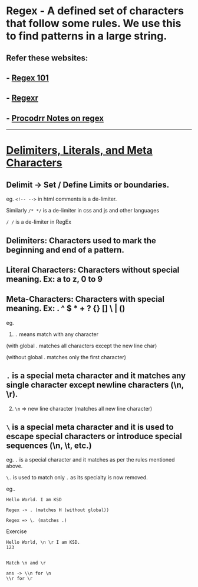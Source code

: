 # Regex - A defined set of characters that follow some rules. We use this to find patterns in a large string.

## Refer these websites:
## - [Regex 101](https://regex101.com/)
## - [Regexr](https://regexr.com/)
## - [Procodrr Notes on regex](https://regex-pro.netlify.app/)

---

# [Delimiters, Literals, and Meta Characters](https://app.procodrr.com/web/courses/66a9ea83ce7c80a6299d1804?chapter=66aa09ee570cfc8c1f660e36)

## Delimit -> Set / Define Limits or boundaries.

eg. `<!-- -->` in html comments is a de-limiter.

Similarly `/* */` is a de-limiter in css and js and other languages

`/ /` is a de-limiter in RegEx

## Delimiters: Characters used to mark the beginning and end of a pattern.

## Literal Characters: Characters without special meaning. Ex: a to z, 0 to 9

## Meta-Characters: Characters with special meaning. Ex:   . ^ $ * + ? {} [] \ | ()

eg.

1.  `.` means match with any character

(with global . matches all characters except the new line char)

(without global . matches only the first character)

## `.` is a special meta character and it matches any single character except newline characters (\n, \r).

2. `\n` => new line character (matches all new line character)

## `\` is a special meta character and it is used to escape special characters or introduce special sequences (\n, \t, etc.)

eg. `.` is a special character and it matches as per the rules mentioned above.

`\.` is used to match only `.` as its specialty is now removed.

eg..

```ssh
Hello World. I am KSD

Regex -> . (matches H (without global))

Regex => \. (matches .)
```

Exercise

```ssh
Hello World, \n \r I am KSD.
123


Match \n and \r

ans -> \\n for \n
\\r for \r
```